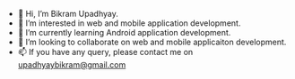 - 👋 Hi, I’m Bikram Upadhyay. 
- 👀 I’m interested in web and mobile application development. 
- 🌱 I’m currently learning Android application development. 
- 💞️ I’m looking to collaborate on web and mobile applicaiton development. 
- 📫 If you have any query, please contact me on upadhyaybikram@gmail.com

<!---
upadhyaybikram/upadhyaybikram is a ✨ special ✨ repository because its `README.md` (this file) appears on your GitHub profile.
You can click the Preview link to take a look at your changes.
--->
